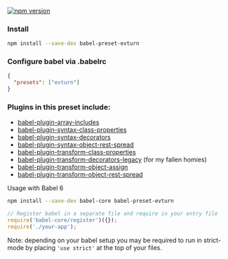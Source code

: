 [![npm version](https://badge.fury.io/js/babel-preset-evturn.svg)](https://badge.fury.io/js/babel-preset-evturn)

### Install

```bash
npm install --save-dev babel-preset-evturn
```

### Configure babel via .babelrc
```json
{
  "presets": ["evturn"]
}
```

### Plugins in this preset include:

 * [babel-plugin-array-includes](https://www.npmjs.com/package/babel-plugin-array-includes)
 * [babel-plugin-syntax-class-properties](https://www.npmjs.com/package/babel-plugin-syntax-class-properties)
 * [babel-plugin-syntax-decorators](https://www.npmjs.com/package/babel-plugin-syntax-decorators)
 * [babel-plugin-syntax-object-rest-spread](https://www.npmjs.com/package/babel-plugin-syntax-object-rest-spread)
 * [babel-plugin-transform-class-properties](https://www.npmjs.com/package/babel-plugin-transform-class-properties)
 * [babel-plugin-transform-decorators-legacy](https://www.npmjs.com/package/babel-plugin-transform-decorators-legacy) (for my fallen homies)
 * [babel-plugin-transform-object-assign](https://www.npmjs.com/package/babel-plugin-transform-object-assign)
 * [babel-plugin-transform-object-rest-spread](https://www.npmjs.com/package/babel-plugin-transform-object-rest-spread)

Usage with Babel 6

```bash
npm install --save-dev babel-core babel-preset-evturn
```

```javascript
// Register babel in a separate file and require in your entry file
require('babel-core/register')({});
require('./your-app');
```

Note: depending on your babel setup you may be required to run in strict-mode by placing `'use strict'` at the top of your files.